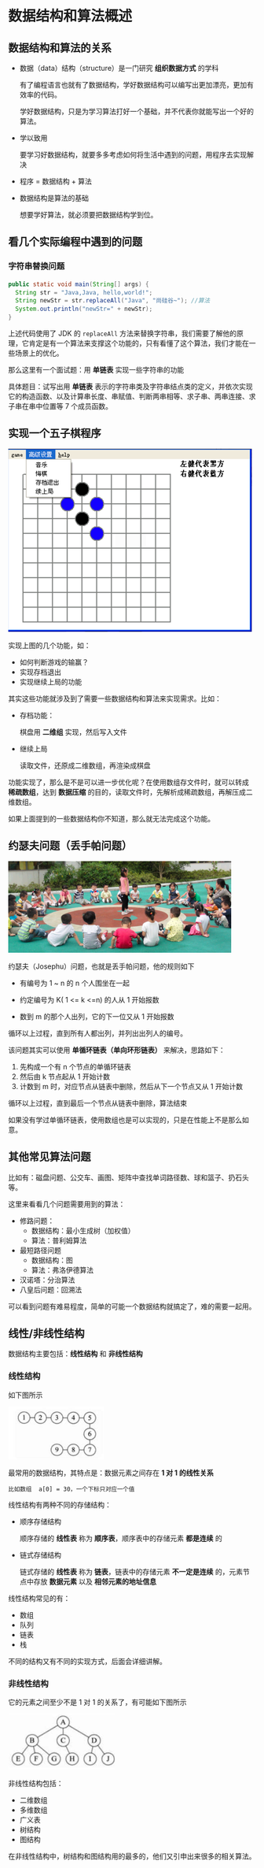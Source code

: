 # 数据结构和算法概述

## 数据结构和算法的关系

- 数据（data）结构（structure）是一门研究 **组织数据方式** 的学科

  有了编程语言也就有了数据结构，学好数据结构可以编写出更加漂亮，更加有效率的代码。

  学好数据结构，只是为学习算法打好一个基础，并不代表你就能写出一个好的算法。

- 学以致用

  要学习好数据结构，就要多多考虑如何将生活中遇到的问题，用程序去实现解决

- 程序 = 数据结构 + 算法

- 数据结构是算法的基础

  想要学好算法，就必须要把数据结构学到位。

## 看几个实际编程中遇到的问题

### 字符串替换问题

```java
public static void main(String[] args) {
  String str = "Java,Java, hello,world!";
  String newStr = str.replaceAll("Java", "尚硅谷~"); //算法
  System.out.println("newStr=" + newStr);
}
```

上述代码使用了 JDK 的 `replaceAll` 方法来替换字符串，我们需要了解他的原理，它肯定是有一个算法来支撑这个功能的，只有看懂了这个算法，我们才能在一些场景上的优化。

那么这里有一个面试题：用 **单链表** 实现一些字符串的功能

具体题目：试写出用 **单链表** 表示的字符串类及字符串结点类的定义，并依次实现它的构造函数、以及计算串长度、串赋值、判断两串相等、求子串、两串连接、求子串在串中位置等 7 个成员函数。 

## 实现一个五子棋程序

![image-20200702230738787](./assets/image-20200702230738787.png)

实现上图的几个功能，如：

- 如何判断游戏的输赢？
- 实现存档退出
- 实现继续上局的功能

其实这些功能就涉及到了需要一些数据结构和算法来实现需求。比如：

- 存档功能：

  棋盘用 **二维组** 实现，然后写入文件

- 继续上局

  读取文件，还原成二维数组，再渲染成棋盘

功能实现了，那么是不是可以进一步优化呢？在使用数组存文件时，就可以转成 **稀疏数组**，达到 **数据压缩** 的目的，读取文件时，先解析成稀疏数组，再解压成二维数组。

 如果上面提到的一些数据结构你不知道，那么就无法完成这个功能。

## 约瑟夫问题（丢手帕问题）

![image-20200702231655495](./assets/image-20200702231655495.png)

约瑟夫（Josephu）问题，也就是丢手帕问题，他的规则如下

- 有编号为 1 ~ n 的 n 个人围坐在一起

- 约定编号为 K( 1 <= k <=n)  的人从 1 开始报数
- 数到 m 的那个人出列，它的下一位又从 1 开始报数

循环以上过程，直到所有人都出列，并列出出列人的编号。

该问题其实可以使用 **单循环链表（单向环形链表）** 来解决，思路如下：

1. 先构成一个有 n 个节点的单循环链表
2. 然后由 k 节点起从 1 开始计数
3. 计数到 m 时，对应节点从链表中删除，然后从下一个节点又从 1 开始计数

循环以上过程，直到最后一个节点从链表中删除，算法结束

如果没有学过单循环链表，使用数组也是可以实现的，只是在性能上不是那么如意。

## 其他常见算法问题

比如有：磁盘问题、公交车、画图、矩阵中查找单词路径数、球和篮子、扔石头 等。

这里来看看几个问题需要用到的算法：

- 修路问题：
  - 数据结构：最小生成树（加权值）
  - 算法：普利姆算法
- 最短路径问题
  - 数据结构：图
  - 算法：弗洛伊德算法
- 汉诺塔：分治算法
- 八皇后问题：回溯法

可以看到问题有难易程度，简单的可能一个数据结构就搞定了，难的需要一起用。

## 线性/非线性结构

数据结构主要包括：**线性结构** 和 **非线性结构**

### 线性结构

如下图所示

![image-20200702235120016](./assets/image-20200702235120016.png)

最常用的数据结构，其特点是：数据元素之间存在 **1 对 1 的线性关系**

```
比如数组  a[0] = 30，一个下标只对应一个值
```

线性结构有两种不同的存储结构：

- 顺序存储结构

  顺序存储的 **线性表** 称为 **顺序表**，顺序表中的存储元素 **都是连续** 的

- 链式存储结构

  链式存储的 **线性表** 称为 **链表**，链表中的存储元素 **不一定是连续** 的，元素节点中存放 **数据元素** 以及 **相邻元素的地址信息**

线性结构常见的有：

- 数组
- 队列
- 链表
- 栈

不同的结构又有不同的实现方式，后面会详细讲解。

### 非线性结构

它的元素之间至少不是  1 对 1 的关系了，有可能如下图所示

![image-20200702235213223](./assets/image-20200702235213223.png)

非线性结构包括：

- 二维数组
- 多维数组
- 广义表 
- 树结构
- 图结构

在非线性结构中，树结构和图结构用的最多的，他们又引申出来很多的相关算法。


